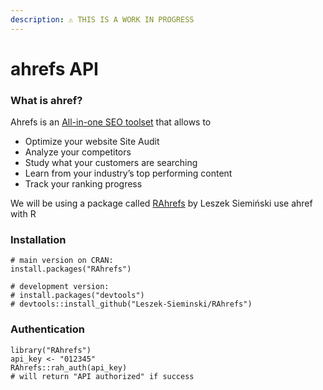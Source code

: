```yaml
---
description: ⚠️ THIS IS A WORK IN PROGRESS
---
```


# ahrefs API

### What is ahref?

Ahrefs  is an [All-in-one SEO toolset](https://ahrefs.com/#seo-toolset) that allows to 

* Optimize your website Site Audit 
* Analyze your competitors 
* Study what your customers are searching
* Learn from your industry’s top performing content
* Track your ranking progress

We will be using  a package called [RAhrefs](https://github.com/Leszek-Sieminski/RAhrefs) by Leszek Siemiński use ahref with R

### Installation

```text
# main version on CRAN:
install.packages("RAhrefs")

# development version:
# install.packages("devtools")
# devtools::install_github("Leszek-Sieminski/RAhrefs")
```

### Authentication

```text
library("RAhrefs")
api_key <- "012345"
RAhrefs::rah_auth(api_key)
# will return "API authorized" if success
```










